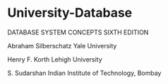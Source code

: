 # University-Database
  DATABASE
SYSTEM CONCEPTS
  SIXTH EDITION

  
Abraham Silberschatz
Yale University

Henry F. Korth
Lehigh University

S. Sudarshan
Indian Institute of Technology, Bombay
